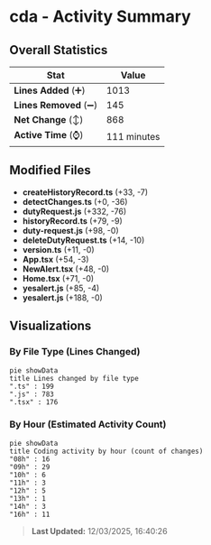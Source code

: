 # cda - Activity Summary 

## Overall Statistics

| Stat                   | Value                                                             |
| ---------------------- | ----------------------------------------------------------------- |
| **Lines Added** (➕)   | 1013                                          |
| **Lines Removed** (➖) | 145                                        |
| **Net Change** (↕)    | 868                |
| **Active Time** (⌚)   | 111 minutes |


## Modified Files
- **createHistoryRecord.ts** (+33, -7)
- **detectChanges.ts** (+0, -36)
- **dutyRequest.js** (+332, -76)
- **historyRecord.ts** (+79, -9)
- **duty-request.js** (+98, -0)
- **deleteDutyRequest.ts** (+14, -10)
- **version.ts** (+11, -0)
- **App.tsx** (+54, -3)
- **NewAlert.tsx** (+48, -0)
- **Home.tsx** (+71, -0)
- **yesalert.js** (+85, -4)
- **yesalert.js** (+188, -0)

## Visualizations

### By File Type (Lines Changed)

```mermaid
pie showData
title Lines changed by file type
".ts" : 199
".js" : 783
".tsx" : 176
```

### By Hour (Estimated Activity Count)

```mermaid
pie showData
title Coding activity by hour (count of changes)
"08h" : 16
"09h" : 29
"10h" : 6
"11h" : 3
"12h" : 5
"13h" : 1
"14h" : 3
"16h" : 11
```


> **Last Updated:** 12/03/2025, 16:40:26